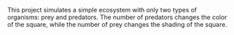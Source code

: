 This project simulates a simple ecosystem with only two types of organisms: prey and predators. The number of predators changes the color of the square, while the number of prey changes the shading of the square.

